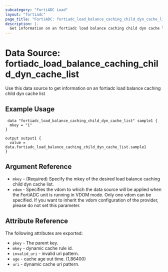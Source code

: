 ```yaml
---
subcategory: "FortiADC Load"
layout: "fortiadc"
page_title: "FortiADC: fortiadc_load_balance_caching_child_dyn_cache_list"
description: |-
  Get information on an fortiadc load balance caching child dyn cache list
---
```


# Data Source: fortiadc_load_balance_caching_child_dyn_cache_list
Use this data source to get information on an fortiadc load balance caching child dyn cache list

## Example Usage

```hcl
 data "fortiadc_load_balance_caching_child_dyn_cache_list" sample1 {
  mkey = "1"
}

output output1 {
  value = data.fortiadc_load_balance_caching_child_dyn_cache_list.sample1
}
```

## Argument Reference
* `mkey` - (Required) Specify the mkey of the desired  load balance caching child dyn cache list.
* `vdom` - Specifies the vdom to which the data source will be applied when the FortiADC unit is running in VDOM mode. Only one vdom can be specified. If you want to inherit the vdom configuration of the provider, please do not set this parameter.


## Attribute Reference

The following attributes are exported:

* `pkey` - The parent key.
* `mkey` - dynamic cache rule id.
* `invalid_uri` - invalid uri pattern. 
* `age` - cache age out time. (1,86400)
* `uri` - dynamic cache uri pattern. 

